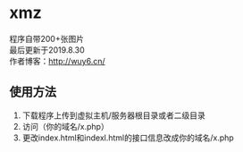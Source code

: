 # xmz
程序自带200+张图片<br>
最后更新于2019.8.30<br>
作者博客：http://wuy6.cn/<br>
## 使用方法
1. 下载程序上传到虚拟主机/服务器根目录或者二级目录
2. 访问（你的域名/x.php）
3. 更改index.html和indexl.html的接口信息改成你的域名/x.php
